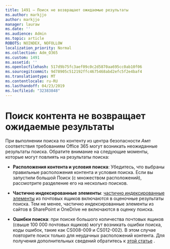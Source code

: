 ```yaml
---
title: 1491 — Поиск не возвращает ожидаемые результаты
ms.author: markjjo
author: markjjo
manager: lauraw
ms.date: ''
ms.audience: Admin
ms.topic: article
ROBOTS: NOINDEX, NOFOLLOW
localization_priority: Normal
ms.collection: Adm_O365
ms.custom: 1491
ms.assetid: ''
ms.openlocfilehash: 517d9b75fc3aef09c0c2d5870aa695cc0ab10f06
ms.sourcegitcommit: 9d78905c512192ffc4675468abd2efc5f2e4baf4
ms.translationtype: MT
ms.contentlocale: ru-RU
ms.lasthandoff: 04/23/2019
ms.locfileid: "32383848"
---
```

# <a name="content-search-not-returning-expected-results"></a>Поиск контента не возвращает ожидаемые результаты

При выполнении поиска по контенту из центра безопасности _Амп_ соответствия требованиям Office 365 могут возникать неожиданные результаты поиска. Обратите внимание на следующие моменты, которые могут повлиять на результаты поиска:

- **Расположения контента и условия поиска**: Убедитесь, что выбраны правильные расположения контента и условия поиска. Если вы запустили большой Поиск (с множеством расположений), рассмотрите разделение его на несколько поисков.

- **Частично индексированные элементы**: [частично индексированные элементы](https://docs.microsoft.com/office365/securitycompliance/partially-indexed-items-in-content-search) из почтовых ящиков включаются в оценочные результаты поиска. Тем не менее, частично индексированные элементы из сайтов в SharePoint и OneDrive не включаются в оценку поиска.

- **Ошибки поиска**: при поиске большого количества почтовых ящиков (свыше 100 000 почтовых ящиков) могут возникать ошибки поиска, коды ошибок, такие как CS008-009 и CS012-002). В этом случае повторите поиск только для неудачных расположений контента. Для получения дополнительных сведений обратитесь к [этой статье](https://docs.microsoft.com/office365/securitycompliance/retry-failed-content-search) .
